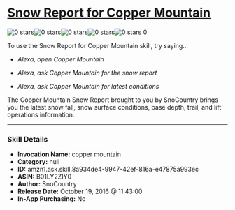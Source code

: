 # [Snow Report for Copper Mountain](http://alexa.amazon.com/#skills/amzn1.ask.skill.8a934de4-9947-42ef-816a-e47875a993ec)
![0 stars](../../images/ic_star_border_black_18dp_1x.png)![0 stars](../../images/ic_star_border_black_18dp_1x.png)![0 stars](../../images/ic_star_border_black_18dp_1x.png)![0 stars](../../images/ic_star_border_black_18dp_1x.png)![0 stars](../../images/ic_star_border_black_18dp_1x.png) 0

To use the Snow Report for Copper Mountain skill, try saying...

* *Alexa, open Copper Mountain*

* *Alexa, ask Copper Mountain for the snow report*

* *Alexa, ask Copper Mountain for latest conditions*

The Copper Mountain Snow Report brought to you by SnoCountry brings you the latest snow fall, snow surface conditions,  base depth, trail, and lift operations information.

***

### Skill Details

* **Invocation Name:** copper mountain
* **Category:** null
* **ID:** amzn1.ask.skill.8a934de4-9947-42ef-816a-e47875a993ec
* **ASIN:** B01LY2ZIY0
* **Author:** SnoCountry
* **Release Date:** October 19, 2016 @ 11:43:00
* **In-App Purchasing:** No
